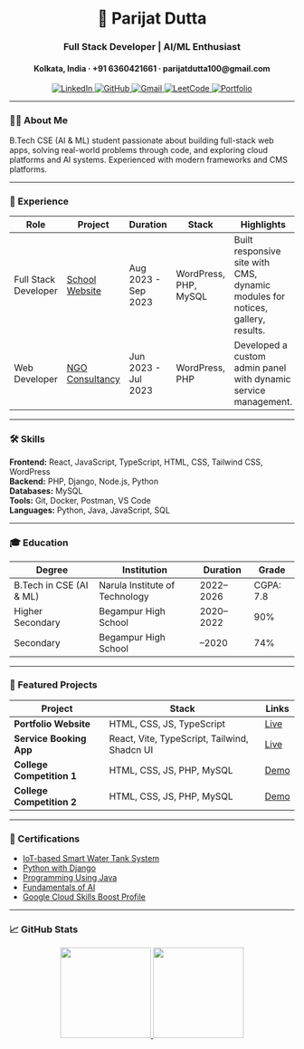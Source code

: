 <h1 align="center">🚀 Parijat Dutta</h1>
<h3 align="center">Full Stack Developer | AI/ML Enthusiast</h3>
<h4 align="center">Kolkata, India · +91 6360421661 · parijatdutta100@gmail.com</h4>

<div align="center">
  <a href="https://www.linkedin.com/in/parijatdutta100/" target="_blank">
    <img src="https://img.shields.io/badge/LinkedIn-0A66C2?style=for-the-badge&logo=linkedin&logoColor=white" alt="LinkedIn">
  </a>
  <a href="https://github.com/parijatdutta1" target="_blank">
    <img src="https://img.shields.io/badge/GitHub-181717?style=for-the-badge&logo=github&logoColor=white" alt="GitHub">
  </a>
  <a href="mailto:parijatdutta100@gmail.com">
    <img src="https://img.shields.io/badge/Gmail-EA4335?style=for-the-badge&logo=gmail&logoColor=white" alt="Gmail">
  </a>
  <a href="https://leetcode.com/u/PARIJAT99/" target="_blank">
    <img src="https://img.shields.io/badge/LeetCode-FFA116?style=for-the-badge&logo=leetcode&logoColor=black" alt="LeetCode">
  </a>
  <a href="http://parijatdutta00.ct.ws/" target="_blank">
    <img src="https://img.shields.io/badge/Portfolio-4285F4?style=for-the-badge&logo=google-chrome&logoColor=white" alt="Portfolio">
  </a>
</div>

---

### 👨‍💻 About Me
B.Tech CSE (AI & ML) student passionate about building full-stack web apps, solving real-world problems through code, and exploring cloud platforms and AI systems. Experienced with modern frameworks and CMS platforms.

---

### 🚀 Experience

| Role | Project | Duration | Stack | Highlights |
|------|---------|----------|-------|------------|
| Full Stack Developer | [School Website](http://begampurhighschool.com/) | Aug 2023 - Sep 2023 | WordPress, PHP, MySQL | Built responsive site with CMS, dynamic modules for notices, gallery, results. |
| Web Developer | [NGO Consultancy](http://porasonarduniya.in/) | Jun 2023 - Jul 2023 | WordPress, PHP | Developed a custom admin panel with dynamic service management. |

---

### 🛠️ Skills

**Frontend:** React, JavaScript, TypeScript, HTML, CSS, Tailwind CSS, WordPress  
**Backend:** PHP, Django, Node.js, Python  
**Databases:** MySQL  
**Tools:** Git, Docker, Postman, VS Code  
**Languages:** Python, Java, JavaScript, SQL  

---

### 🎓 Education

| Degree | Institution | Duration | Grade |
|--------|-------------|----------|-------|
| B.Tech in CSE (AI & ML) | Narula Institute of Technology | 2022–2026 | CGPA: 7.8 |
| Higher Secondary | Begampur High School | 2020–2022 | 90% |
| Secondary | Begampur High School | –2020 | 74% |

---

### 🌟 Featured Projects

| Project | Stack | Links |
|--------|-------|-------|
| **Portfolio Website** | HTML, CSS, JS, TypeScript | [Live](http://parijatdutta00.ct.ws/) |
| **Service Booking App** | React, Vite, TypeScript, Tailwind, Shadcn UI | [Live](http://justaskit.in/) |
| **College Competition 1** | HTML, CSS, JS, PHP, MySQL | [Demo](http://jisgepo.lovestoblog.com/) |
| **College Competition 2** | HTML, CSS, JS, PHP, MySQL | [Demo](http://jistesting.lovestoblog.com/) |

---

### 📜 Certifications

- [IoT-based Smart Water Tank System](https://drive.google.com/file/d/1r-BBwJ5OLe3mMwhKqI8tyOd9fiXdUxHt/view?usp=sharing)
- [Python with Django](https://drive.google.com/file/d/1lZMPWs_u0Q91R0whCM-sO5nmCT6RaJ-P/view?usp=sharing)
- [Programming Using Java](https://drive.google.com/file/d/1G0gFKlc8W3XVzDgPXQDETb7rqm4Z0fj-/view?usp=sharing)
- [Fundamentals of AI](https://drive.google.com/file/d/1L7vQ0PW5z-D_SiHC0HUBwxjh4qKxbx-v/view?usp=sharing)
- [Google Cloud Skills Boost Profile](https://www.cloudskillsboost.google/public_profiles/96f211ab-030a-477b-8f00-19a3b5a36289)

---

### 📈 GitHub Stats

<div align="center">
  <a href="https://github.com/parijatdutta1">
    <img src="https://github-readme-stats.vercel.app/api?username=parijatdutta1&show_icons=true&theme=react&hide_border=true" height="160" />
  </a>
  <a href="https://github.com/parijatdutta1">
    <img src="https://github-readme-stats.vercel.app/api/top-langs/?username=parijatdutta1&layout=compact&theme=react&hide_border=true" height="160" />
  </a>
</div>
